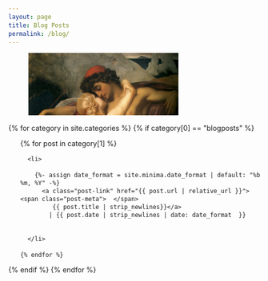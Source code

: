 ```yaml
---
layout: page
title: Blog Posts
permalink: /blog/
---
```

<figure>
	<img src="/images/fisher.jpg" width="300"> 
</figure>

{% for category in site.categories %}
  {% if category[0] == "blogposts" %}

  <ul>
    {% for post in category[1] %}

	  <li>
	  
        {%- assign date_format = site.minima.date_format | default: "%b %m, %Y" -%}
          <a class="post-link" href="{{ post.url | relative_url }}"> <span class="post-meta">  </span>
             {{ post.title | strip_newlines}}</a> 
			| {{ post.date | strip_newlines | date: date_format  }} 

        
      </li>
	  
    {% endfor %}
  </ul>
  

  {% endif %}
{% endfor %}

<br>
<br>
<br>




